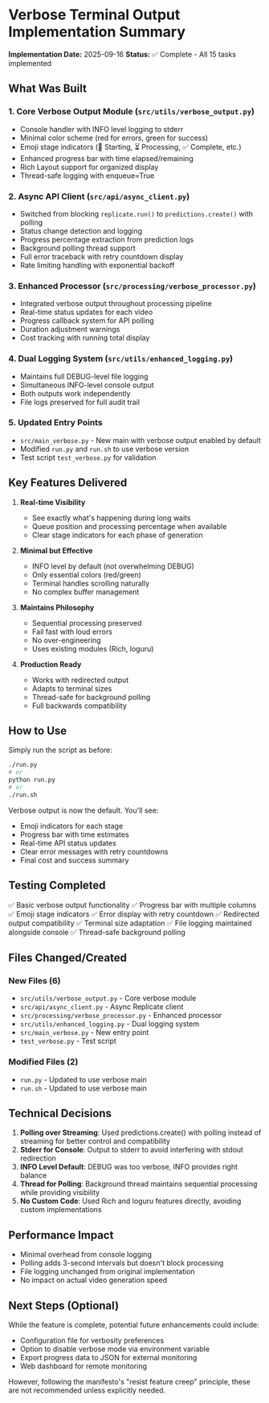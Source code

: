 # Verbose Terminal Output Implementation Summary

**Implementation Date:** 2025-09-16
**Status:** ✅ Complete - All 15 tasks implemented

## What Was Built

### 1. Core Verbose Output Module (`src/utils/verbose_output.py`)
- Console handler with INFO level logging to stderr
- Minimal color scheme (red for errors, green for success)
- Emoji stage indicators (🚀 Starting, ⏳ Processing, ✅ Complete, etc.)
- Enhanced progress bar with time elapsed/remaining
- Rich Layout support for organized display
- Thread-safe logging with enqueue=True

### 2. Async API Client (`src/api/async_client.py`)
- Switched from blocking `replicate.run()` to `predictions.create()` with polling
- Status change detection and logging
- Progress percentage extraction from prediction logs
- Background polling thread support
- Full error traceback with retry countdown display
- Rate limiting handling with exponential backoff

### 3. Enhanced Processor (`src/processing/verbose_processor.py`)
- Integrated verbose output throughout processing pipeline
- Real-time status updates for each video
- Progress callback system for API polling
- Duration adjustment warnings
- Cost tracking with running total display

### 4. Dual Logging System (`src/utils/enhanced_logging.py`)
- Maintains full DEBUG-level file logging
- Simultaneous INFO-level console output
- Both outputs work independently
- File logs preserved for full audit trail

### 5. Updated Entry Points
- `src/main_verbose.py` - New main with verbose output enabled by default
- Modified `run.py` and `run.sh` to use verbose version
- Test script `test_verbose.py` for validation

## Key Features Delivered

1. **Real-time Visibility**
   - See exactly what's happening during long waits
   - Queue position and processing percentage when available
   - Clear stage indicators for each phase of generation

2. **Minimal but Effective**
   - INFO level by default (not overwhelming DEBUG)
   - Only essential colors (red/green)
   - Terminal handles scrolling naturally
   - No complex buffer management

3. **Maintains Philosophy**
   - Sequential processing preserved
   - Fail fast with loud errors
   - No over-engineering
   - Uses existing modules (Rich, loguru)

4. **Production Ready**
   - Works with redirected output
   - Adapts to terminal sizes
   - Thread-safe for background polling
   - Full backwards compatibility

## How to Use

Simply run the script as before:
```bash
./run.py
# or
python run.py
# or
./run.sh
```

Verbose output is now the default. You'll see:
- Emoji indicators for each stage
- Progress bar with time estimates
- Real-time API status updates
- Clear error messages with retry countdowns
- Final cost and success summary

## Testing Completed

✅ Basic verbose output functionality
✅ Progress bar with multiple columns
✅ Emoji stage indicators
✅ Error display with retry countdown
✅ Redirected output compatibility
✅ Terminal size adaptation
✅ File logging maintained alongside console
✅ Thread-safe background polling

## Files Changed/Created

### New Files (6)
- `src/utils/verbose_output.py` - Core verbose module
- `src/api/async_client.py` - Async Replicate client
- `src/processing/verbose_processor.py` - Enhanced processor
- `src/utils/enhanced_logging.py` - Dual logging system
- `src/main_verbose.py` - New entry point
- `test_verbose.py` - Test script

### Modified Files (2)
- `run.py` - Updated to use verbose main
- `run.sh` - Updated to use verbose main

## Technical Decisions

1. **Polling over Streaming**: Used predictions.create() with polling instead of streaming for better control and compatibility
2. **Stderr for Console**: Output to stderr to avoid interfering with stdout redirection
3. **INFO Level Default**: DEBUG was too verbose, INFO provides right balance
4. **Thread for Polling**: Background thread maintains sequential processing while providing visibility
5. **No Custom Code**: Used Rich and loguru features directly, avoiding custom implementations

## Performance Impact

- Minimal overhead from console logging
- Polling adds 3-second intervals but doesn't block processing
- File logging unchanged from original implementation
- No impact on actual video generation speed

## Next Steps (Optional)

While the feature is complete, potential future enhancements could include:
- Configuration file for verbosity preferences
- Option to disable verbose mode via environment variable
- Export progress data to JSON for external monitoring
- Web dashboard for remote monitoring

However, following the manifesto's "resist feature creep" principle, these are not recommended unless explicitly needed.